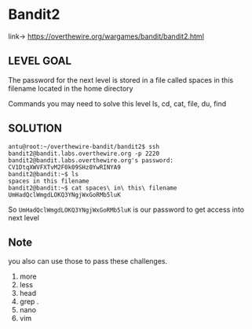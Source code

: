 # Bandit2

link-> https://overthewire.org/wargames/bandit/bandit2.html

## LEVEL GOAL

The password for the next level is stored in a file called spaces in this filename located in the home directory

Commands you may need to solve this level
ls, cd, cat, file, du, find

## SOLUTION

```
antu@root:~/overthewire-bandit/bandit2$ ssh bandit2@bandit.labs.overthewire.org -p 2220
bandit2@bandit.labs.overthewire.org's password: CV1DtqXWVFXTvM2F0k09SHz0YwRINYA9
bandit2@bandit:~$ ls
spaces in this filename
bandit2@bandit:~$ cat spaces\ in\ this\ filename
UmHadQclWmgdLOKQ3YNgjWxGoRMb5luK
```

So `UmHadQclWmgdLOKQ3YNgjWxGoRMb5luK` is our password to get access into next level

## Note
you also can use those to pass these challenges.

1) more 
2) less 
3) head
4) grep .
5) nano
6) vim